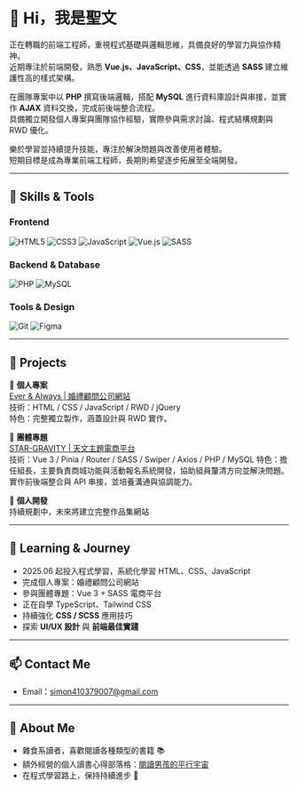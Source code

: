 # 👋 Hi，我是聖文

正在轉職的前端工程師，重視程式基礎與邏輯思維，具備良好的學習力與協作精神。  
近期專注於前端開發，熟悉 **Vue.js、JavaScript、CSS**，並能透過 **SASS** 建立維護性高的樣式架構。  

在團隊專案中以 **PHP** 撰寫後端邏輯，搭配 **MySQL** 進行資料庫設計與串接，並實作 **AJAX** 資料交換，完成前後端整合流程。  
具備獨立開發個人專案與團隊協作經驗，實際參與需求討論、程式結構規劃與 RWD 優化。  

樂於學習並持續提升技能，專注於解決問題與改善使用者體驗。  
短期目標是成為專業前端工程師，長期則希望逐步拓展至全端開發。  

---

## 🔧 Skills & Tools

### Frontend
![HTML5](https://img.shields.io/badge/-HTML5-E34F26?logo=html5&logoColor=fff)
![CSS3](https://img.shields.io/badge/-CSS3-1572B6?logo=css3&logoColor=fff)
![JavaScript](https://img.shields.io/badge/-JavaScript-F7DF1E?logo=javascript&logoColor=000)
![Vue.js](https://img.shields.io/badge/-Vue.js-4FC08D?logo=vue.js&logoColor=fff)
![SASS](https://img.shields.io/badge/-SASS-CC6699?logo=sass&logoColor=fff)

### Backend & Database
![PHP](https://img.shields.io/badge/-PHP-777BB4?logo=php&logoColor=fff)
![MySQL](https://img.shields.io/badge/-MySQL-4479A1?logo=mysql&logoColor=fff)

### Tools & Design
![Git](https://img.shields.io/badge/-Git-F05032?logo=git&logoColor=fff)
![Figma](https://img.shields.io/badge/-Figma-F24E1E?logo=figma&logoColor=fff)

---

## 📂 Projects

🎉 **個人專案**  
[Ever & Always | 婚禮顧問公司網站](https://simon61610.github.io/everalways-static-site)  
技術：HTML / CSS / JavaScript / RWD / jQuery  
特色：完整獨立製作，涵蓋設計與 RWD 實作。

👥 **團體專題**  
[STAR-GRAVITY | 天文主題電商平台](https://tibamef2e.com/tjd102/g1)  
技術：Vue 3 / Pinia / Router / SASS / Swiper / Axios / PHP / MySQL
特色：擔任組長，主要負責商城功能與活動報名系統開發，協助組員釐清方向並解決問題。實作前後端整合與 API 串接，並培養溝通與協調能力。

🚀 **個人開發**  
持續規劃中，未來將建立完整作品集網站  

---

## 🎯 Learning & Journey
- 2025.06 起投入程式學習，系統化學習 HTML、CSS、JavaScript  
- 完成個人專案：婚禮顧問公司網站  
- 參與團體專題：Vue 3 + SASS 電商平台  
- 正在自學 TypeScript、Tailwind CSS  
- 持續強化 **CSS / SCSS** 應用技巧  
- 探索 **UI/UX 設計** 與 **前端最佳實踐**  

---

## 📫 Contact Me

- Email：[simon410379007@gmail.com](mailto:simon410379007@gmail.com)  

---

## 🌱 About Me

- 雜食系讀者，喜歡閱讀各種類型的書籍 📚  
- 額外經營的個人讀書心得部落格：[閱讀男孩的平行宇宙](https://medium.com/@snblog)  
- 在程式學習路上，保持持續進步 🚀  

<!--
---
-->

<!--
## 📊 GitHub Stats
![Sheng-Wen's GitHub stats](https://github-readme-stats-sigma-five.vercel.app/api?username=simon61610&show_icons=true&theme=radical&cache_seconds=86400)  
![Top Langs](https://github-readme-stats-sigma-five.vercel.app/api/top-langs/?username=simon61610&layout=compact&theme=radical&cache_seconds=86400) 
-->
